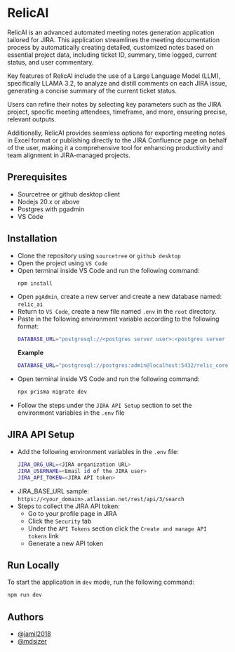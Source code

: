 
# RelicAI

RelicAI is an advanced automated meeting notes generation application tailored for JIRA. This application streamlines the meeting documentation process by automatically creating detailed, customized notes based on essential project data, including ticket ID, summary, time logged, current status, and user commentary.

Key features of RelicAI include the use of a Large Language Model (LLM), specifically LLAMA 3.2, to analyze and distill comments on each JIRA issue, generating a concise summary of the current ticket status. 

Users can refine their notes by selecting key parameters such as the JIRA project, specific meeting attendees, timeframe, and more, ensuring precise, relevant outputs.

Additionally, RelicAI provides seamless options for exporting meeting notes in Excel format or publishing directly to the JIRA Confluence page on behalf of the user, making it a comprehensive tool for enhancing productivity and team alignment in JIRA-managed projects.

## Prerequisites

* Sourcetree or github desktop client
* Nodejs 20.x or above
* Postgres with pgadmin
* VS Code

## Installation

* Clone the repository using `sourcetree` or `github desktop`
* Open the project using `VS Code`
* Open terminal inside VS Code and run the following command:
  ```bash
  npm install
  ```
* Open `pgAdmin`, create a new server and create a new database named: `relic_ai`
* Return to `VS Code`, create a new file named `.env` in the `root` directory.
* Paste in the following environment variable according to the following format:
  ```bash
  DATABASE_URL="postgresql://<postgres server user>:<postgres server password>@localhost:5432/<database name>?schema=public"
  ```
  **Example**
  ```bash
  DATABASE_URL="postgresql://postgres:admin@localhost:5432/relic_core?schema=public"
  ```
* Open terminal inside VS Code and run the following command:
  ```bash
  npx prisma migrate dev
  ```
* Follow the steps under the `JIRA API Setup` section to set the environment variables in the `.env` file

## JIRA API Setup
- Add the following environment variables in the `.env` file:
  ```bash
  JIRA_ORG_URL=<JIRA organization URL>
  JIRA_USERNAME=<Email id of the JIRA user>
  JIRA_API_TOKEN=<JIRA API token>
  ```
- JIRA_BASE_URL sample: `https://<your_domain>.atlassian.net/rest/api/3/search`
- Steps to collect the JIRA API token:
  - Go to your profile page in JIRA
  - Click the `Security` tab
  - Under the `API Tokens` section click the `Create and manage API tokens` link
  - Generate a new API token

## Run Locally

To start the application in `dev` mode, run the following command:
```bash
npm run dev
```

## Authors

- [@jamil2018](https://www.github.com/jamil2018)
- [@mdsizer](https://github.com/mdsizer)